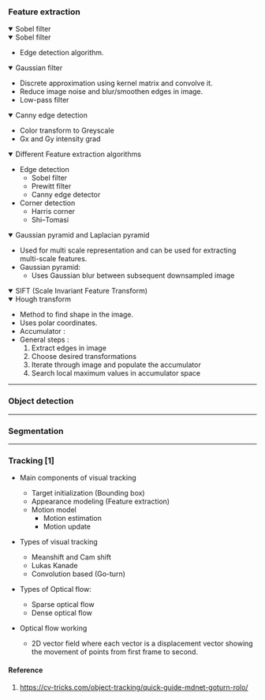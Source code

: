 
### Feature extraction

<details open>
  <summary> Sobel filter </summary>
 
</details>

<details open>
  <summary> Sobel filter </summary>
    
 * Edge detection algorithm.

</details>

<details open>
  <summary> Gaussian filter </summary>
 
 * Discrete approximation using kernel matrix and convolve it. 
 * Reduce image noise and blur/smoothen edges in image.
 * Low-pass filter
</details>


<details open>
  <summary> Canny edge detection </summary>
 
  * Color transform to Greyscale
  * Gx and Gy intensity grad
 
</details>



<details open>
  <summary> Different Feature extraction algorithms </summary>
 
  * Edge detection
    * Sobel filter
    * Prewitt filter  
    * Canny edge detector
  * Corner detection
    * Harris corner
    * Shi–Tomasi
 
 </details>

<details open>
  <summary> Gaussian pyramid and Laplacian pyramid </summary>

  * Used for multi scale representation and can be used for extracting multi-scale features.
  * Gaussian pyramid:
    * Uses Gaussian blur between subsequent downsampled image
 
</details>
 
<details open>
  <summary> SIFT (Scale Invariant Feature Transform) </summary>
 
</details>

<details open>
  <summary> Hough transform </summary>

  * Method to find shape in the image.
  * Uses polar coordinates. 
  * Accumulator : 
  * General steps :
    1. Extract edges in image
    2. Choose desired transformations
    3. Iterate through image and populate the accumulator 
    4. Search local maximum values in accumulator space 
 
</details>


--------------
### Object detection

--------------
### Segmentation

--------------
### Tracking [1]

* Main components of visual tracking
  * Target initialization (Bounding box)
  * Appearance modeling (Feature extraction)
  * Motion model 
    * Motion estimation
    * Motion update

* Types of visual tracking
  * Meanshift and Cam shift 
  * Lukas Kanade 
  * Convolution based (Go-turn)

* Types of Optical flow:
  * Sparse optical flow
  * Dense optical flow   

* Optical flow working
  *  2D vector field where each vector is a displacement vector showing the movement of points from first frame to second.


#### Reference
1. https://cv-tricks.com/object-tracking/quick-guide-mdnet-goturn-rolo/




